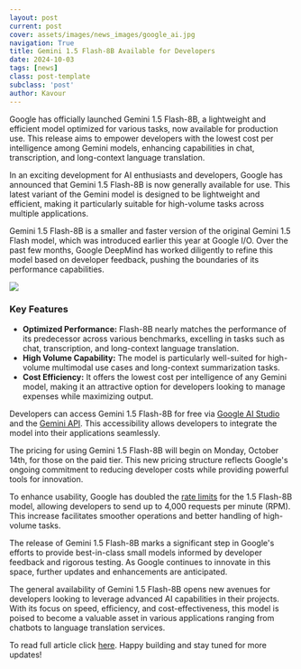 ```yaml
---
layout: post
current: post
cover: assets/images/news_images/google_ai.jpg
navigation: True
title: Gemini 1.5 Flash-8B Available for Developers
date: 2024-10-03
tags: [news]
class: post-template
subclass: 'post'
author: Kavour
---
```


<p>Google has officially launched Gemini 1.5 Flash-8B, a lightweight and efficient model optimized for various tasks, now available for production use. This release aims to empower developers with the lowest cost per intelligence among Gemini models, enhancing capabilities in chat, transcription, and long-context language translation.</p>

<p>In an exciting development for AI enthusiasts and developers, Google has announced that Gemini 1.5 Flash-8B is now generally available for use. This latest variant of the Gemini model is designed to be lightweight and efficient, making it particularly suitable for high-volume tasks across multiple applications.</p>

<p>Gemini 1.5 Flash-8B is a smaller and faster version of the original Gemini 1.5 Flash model, which was introduced earlier this year at Google I/O. Over the past few months, Google DeepMind has worked diligently to refine this model based on developer feedback, pushing the boundaries of its performance capabilities.</p>

<img src='https://storage.googleapis.com/gweb-developer-goog-blog-assets/images/image2_st96QjR.original.png'>

<h3>Key Features</h3>
<ul>
    <li><strong>Optimized Performance:</strong> Flash-8B nearly matches the performance of its predecessor across various benchmarks, excelling in tasks such as chat, transcription, and long-context language translation.</li>
    <li><strong>High Volume Capability:</strong> The model is particularly well-suited for high-volume multimodal use cases and long-context summarization tasks.</li>
    <li><strong>Cost Efficiency:</strong> It offers the lowest cost per intelligence of any Gemini model, making it an attractive option for developers looking to manage expenses while maximizing output.</li>
</ul>

<p>Developers can access Gemini 1.5 Flash-8B for free via <a href='https://aistudio.google.com/app/prompts/new_chat?model=gemini-1.5-flash-8b-002'>Google AI Studio</a> and the <a href='https://ai.google.dev/gemini-api/docs/models/gemini'>Gemini API</a>. This accessibility allows developers to integrate the model into their applications seamlessly.</p>

<p>The pricing for using Gemini 1.5 Flash-8B will begin on Monday, October 14th, for those on the paid tier. This new pricing structure reflects Google's ongoing commitment to reducing developer costs while providing powerful tools for innovation.</p>

<p>To enhance usability, Google has doubled the <a href='https://ai.google.dev/pricing'>rate limits</a> for the 1.5 Flash-8B model, allowing developers to send up to 4,000 requests per minute (RPM). This increase facilitates smoother operations and better handling of high-volume tasks.</p>

<p>The release of Gemini 1.5 Flash-8B marks a significant step in Google's efforts to provide best-in-class small models informed by developer feedback and rigorous testing. As Google continues to innovate in this space, further updates and enhancements are anticipated.</p>

<p>The general availability of Gemini 1.5 Flash-8B opens new avenues for developers looking to leverage advanced AI capabilities in their projects. With its focus on speed, efficiency, and cost-effectiveness, this model is poised to become a valuable asset in various applications ranging from chatbots to language translation services.</p>

<p>To read full article click <a href='https://developers.googleblog.com/en/gemini-15-flash-8b-is-now-generally-available-for-use/'>here</a>. Happy building and stay tuned for more updates!<p>